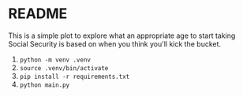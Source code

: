 # README

This is a simple plot to explore what an appropriate age to start taking Social Security is based on when you think you'll kick the bucket.

1. `python -m venv .venv`
2. `source .venv/bin/activate`
3. `pip install -r requirements.txt`
4. `python main.py`
